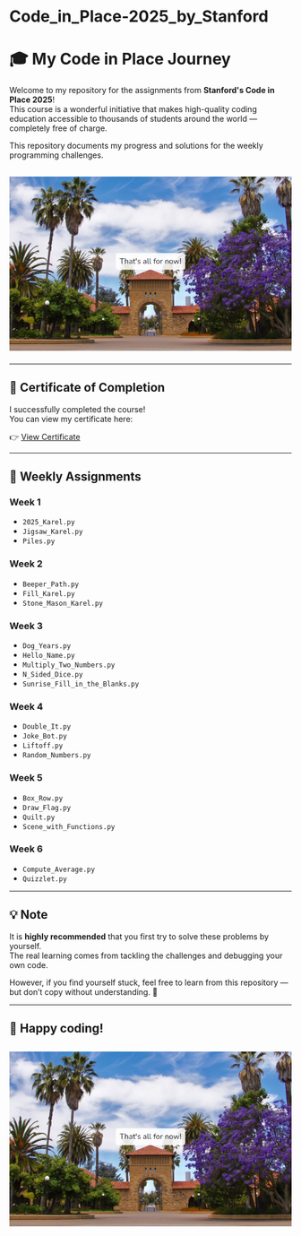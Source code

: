 # Code_in_Place-2025_by_Stanford

# 🎓 My Code in Place Journey

Welcome to my repository for the assignments from **Stanford's Code in Place 2025**!  
This course is a wonderful initiative that makes high-quality coding education accessible to thousands of students around the world — completely free of charge.

This repository documents my progress and solutions for the weekly programming challenges.
## ![The End](images/ending.png)
---

## 📜 Certificate of Completion

I successfully completed the course!  
You can view my certificate here:

👉 [View Certificate](https://codeinplace.stanford.edu/cip5/certificate/5976bs)

---

## 📅 Weekly Assignments

### Week 1
- `2025_Karel.py`
- `Jigsaw_Karel.py`
- `Piles.py`

### Week 2
- `Beeper_Path.py`
- `Fill_Karel.py`
- `Stone_Mason_Karel.py`

### Week 3
- `Dog_Years.py`
- `Hello_Name.py`
- `Multiply_Two_Numbers.py`
- `N_Sided_Dice.py`
- `Sunrise_Fill_in_the_Blanks.py`

### Week 4
- `Double_It.py`
- `Joke_Bot.py`
- `Liftoff.py`
- `Random_Numbers.py`

### Week 5
- `Box_Row.py`
- `Draw_Flag.py`
- `Quilt.py`
- `Scene_with_Functions.py`

### Week 6
- `Compute_Average.py`
- `Quizzlet.py`

---

## 💡 Note

It is **highly recommended** that you first try to solve these problems by yourself.  
The real learning comes from tackling the challenges and debugging your own code.

However, if you find yourself stuck, feel free to learn from this repository — but don’t copy without understanding. 🙂

---
## 🙌 Happy coding!
## ![The End](images/ending.png)
